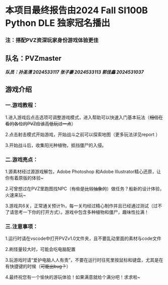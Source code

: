 # 本项目最终报告由2024 Fall SI100B Python DLE 独家冠名播出

### 注：搭配PVZ资深玩家身份游戏体验更佳

## 队名：PVZmaster  

##### 队员：孙圣清 2024533117    张子豪 2024533113   郭佳鑫 2024531037

## 游戏介绍

### 一.游戏教程：

1.进入游戏后点击选项可调整游戏模式，进入帮助可以快速入门基本玩法（~~相信在看的各位的PVZ应该高低玩过一点~~）

2.点击射击模式开始游戏，开始战斗之前可以探索地图（更多玩法详见report ）

3.开始战斗后，收集阳光种植物，抵挡僵尸的入侵。



### 二.游戏亮点：

1.源素材经过源游戏解包，Adobe Photoshop 和Adobe Illustrator精心还原，让你有着原版的体验~

2.可曾想过在PVZ里跑图找NPC（~~有些是比较抽象的~~）做任务？船新的设计体验，火速来玩~

3.游戏共6关，正常通关预计1h，每一关均经过精心制作并且已经通过测试（过不了请思考一下你的打开方式）。游戏中包含多种植物和僵尸，趣味性拉满！



### 三.注意事项：

1.运行时请在vscode中打开PVZv1.0文件夹，且不要乱动里面的素材与code文件

2.刷怪量较大时，可能会吃电脑配置

3.玩游戏时请“爱护电脑人人有责”，不要在运行时往死里按鼠标和键盘，尤其是在有快捷键的时候（~~可能出bug？~~）

4.最终祝您有一个愉快的游玩体验！如果满意就给个满分吧！求求啦~



